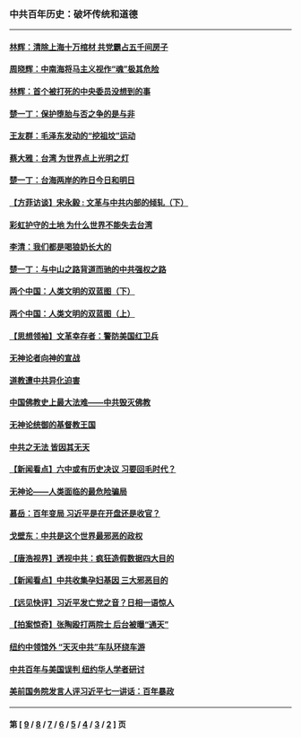 ### 中共百年历史：破坏传统和道德
---
#### [林辉：清除上海十万棺材 共党霸占五千间房子](../../pages/nf1176114/n14033735.md?08220430) 
#### [周晓辉：中南海将马主义视作“魂”极其危险](../../pages/nf1176114/n14026892.md?08220430) 
#### [林辉：首个被打死的中央委员没想到的事](../../pages/nf1176114/n13987400.md?08220430) 
#### [楚一丁：保护堕胎与否之争的是与非](../../pages/nf1176114/n13815642.md?08220430) 
#### [王友群：毛泽东发动的“挖祖坟”运动](../../pages/nf1176114/n13723639.md?08220430) 
#### [蔡大雅：台湾 为世界点上光明之灯](../../pages/nf1176114/n13531530.md?08220430) 
#### [楚一丁：台海两岸的昨日今日和明日](../../pages/nf1176114/n13531468.md?08220430) 
#### [【方菲访谈】宋永毅 : 文革与中共内部的倾轧（下）](../../pages/nf1176114/n13486836.md?08220430) 
#### [彩虹护守的土地 为什么世界不能失去台湾](../../pages/nf1176114/n13476849.md?08220430) 
#### [李清：我们都是喝狼奶长大的](../../pages/nf1176114/n13471478.md?08220430) 
#### [楚一丁：与中山之路背道而驰的中共强权之路](../../pages/nf1176114/n13437270.md?08220430) 
#### [两个中国：人类文明的双蓝图（下）](../../pages/nf1176114/n13423132.md?08220430) 
#### [两个中国：人类文明的双蓝图（上）](../../pages/nf1176114/n13422687.md?08220430) 
#### [【思想领袖】文革幸存者：警防美国红卫兵](../../pages/nf1176114/n13339289.md?08220430) 
#### [无神论者向神的宣战](../../pages/nf1176114/n13281535.md?08220430) 
#### [道教遭中共异化迫害](../../pages/nf1176114/n13281463.md?08220430) 
#### [中国佛教史上最大法难——中共毁灭佛教](../../pages/nf1176114/n13281397.md?08220430) 
#### [无神论统御的基督教王国](../../pages/nf1176114/n13281280.md?08220430) 
#### [中共之无法 皆因其无天](../../pages/nf1176114/n13281088.md?08220430) 
#### [【新闻看点】六中或有历史决议 习要回毛时代？](../../pages/nf1176114/n13222895.md?08220430) 
#### [无神论——人类面临的最危险骗局](../../pages/nf1176114/n13196137.md?08220430) 
#### [慕岳：百年变局 习近平是在开盘还是收官？](../../pages/nf1176114/n13206516.md?08220430) 
#### [戈壁东：中共是这个世界最邪恶的政权](../../pages/nf1176114/n13085641.md?08220430) 
#### [【唐浩视界】透视中共：疯狂造假数据四大目的](../../pages/nf1176114/n13080590.md?08220430) 
#### [【新闻看点】中共收集孕妇基因 三大邪恶目的](../../pages/nf1176114/n13077182.md?08220430) 
#### [【远见快评】习近平发亡党之音？日相一语惊人](../../pages/nf1176114/n13074809.md?08220430) 
#### [【拍案惊奇】张陶殴打两院士 后台被曝“通天”](../../pages/nf1176114/n13070496.md?08220430) 
#### [纽约中领馆外 “天灭中共”车队环绕车游](../../pages/nf1176114/n13070693.md?08220430) 
#### [中共百年与美国误判 纽约华人学者研讨](../../pages/nf1176114/n13067969.md?08220430) 
#### [美前国务院发言人评习近平七一讲话：百年暴政](../../pages/nf1176114/n13066986.md?08220430) 

---
#### 第 [ [9](./9.md?08220430) / [8](./8.md?08220430) / [7](./7.md?08220430) / [6](./6.md?08220430) / [5](./5.md?08220430) / [4](./4.md?08220430) / [3](./3.md?08220430) / [2](./2.md?08220430) ] 页
